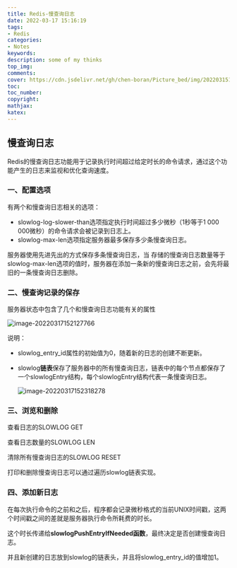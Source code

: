 ```yaml
---
title: Redis-慢查询日志
date: 2022-03-17 15:16:19
tags: 
- Redis
categories: 
- Notes
keywords:
description: some of my thinks
top_img: 
comments: 
cover: https://cdn.jsdelivr.net/gh/chen-boran/Picture_bed/img/202203151833187.jpg
toc:  
toc_number:
copyright:
mathjax:
katex:
---
```




## 慢查询日志

Redis的慢查询日志功能用于记录执行时间超过给定时长的命令请求，通过这个功能产生的日志来监视和优化查询速度。



### 一、配置选项

有两个和慢查询日志相关的选项：

- slowlog-log-slower-than选项指定执行时间超过多少微秒（1秒等于1 000 000微秒）的命令请求会被记录到日志上。
- slowlog-max-len选项指定服务器最多保存多少条慢查询日志。

服务器使用先进先出的方式保存多条慢查询日志，当 存储的慢查询日志数量等于slowlog-max-len选项的值时，服务器在添加一条新的慢查询日志之前，会先将最旧的一条慢查询日志删除。

### 二、慢查询记录的保存

服务器状态中包含了几个和慢查询日志功能有关的属性

![image-20220317152127766](https://cdn.jsdelivr.net/gh/chen-boran/Picture_bed/img/202203171521925.png)

说明：

- slowlog_entry_id属性的初始值为0，随着新的日志的创建不断更新。

- slowlog**链表**保存了服务器中的所有慢查询日志，链表中的每个节点都保存了一个slowlogEntry结构，每个slowlogEntry结构代表一条慢查询日志。

  ![image-20220317152318278](https://cdn.jsdelivr.net/gh/chen-boran/Picture_bed/img/202203171523416.png)

### 三、浏览和删除

查看日志的SLOWLOG GET

查看日志数量的SLOWLOG LEN

清除所有慢查询日志的SLOWLOG RESET

打印和删除慢查询日志可以通过遍历slowlog链表实现。

### 四、添加新日志

在每次执行命令的之前和之后，程序都会记录微秒格式的当前UNIX时间戳，这两个时间戳之间的差就是服务器执行命令所耗费的时长。

这个时长传递给**slowlogPushEntryIfNeeded函数**，最终决定是否创建慢查询日志。

并且新创建的日志放到slowlog的链表头，并且将slowlog_entry_id的值增加1。

